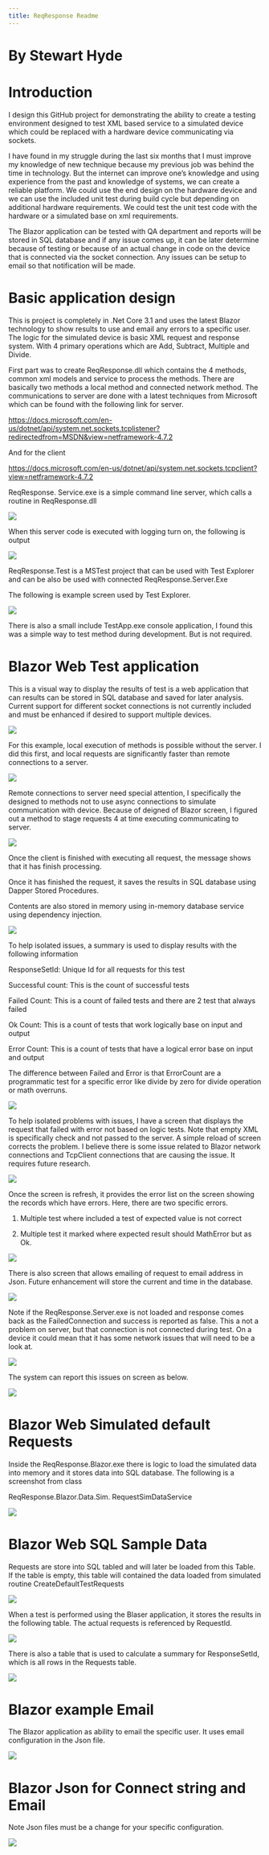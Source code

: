 ```yaml
---
title: ReqResponse Readme
---
```


 By Stewart Hyde
================

**Introduction**
================

I design this GitHub project for demonstrating the ability to create a testing
environment designed to test XML based service to a simulated device which could
be replaced with a hardware device communicating via sockets.

I have found in my struggle during the last six months that I must improve my
knowledge of new technique because my previous job was behind the time in
technology. But the internet can improve one’s knowledge and using experience
from the past and knowledge of systems, we can create a reliable platform. We
could use the end design on the hardware device and we can use the included unit
test during build cycle but depending on additional hardware requirements. We
could test the unit test code with the hardware or a simulated base on xml
requirements.

The Blazor application can be tested with QA department and reports will be
stored in SQL database and if any issue comes up, it can be later determine
because of testing or because of an actual change in code on the device that is
connected via the socket connection. Any issues can be setup to email so that
notification will be made.

**Basic application design**
============================

This is project is completely in .Net Core 3.1 and uses the latest Blazor
technology to show results to use and email any errors to a specific user. The
logic for the simulated device is basic XML request and response system. With 4
primary operations which are Add, Subtract, Multiple and Divide.

First part was to create ReqResponse.dll which contains the 4 methods, common
xml models and service to process the methods. There are basically two methods a
local method and connected network method. The communications to server are done
with a latest techniques from Microsoft which can be found with the following
link for server.

<https://docs.microsoft.com/en-us/dotnet/api/system.net.sockets.tcplistener?redirectedfrom=MSDN&view=netframework-4.7.2>

And for the client

<https://docs.microsoft.com/en-us/dotnet/api/system.net.sockets.tcpclient?view=netframework-4.7.2>

ReqResponse. Service.exe is a simple command line server, which calls a routine
in ReqResponse.dll

![](media/82b71518a128dba098ceb2300f3de868.png)

When this server code is executed with logging turn on, the following is output

![](media/539f19fbac2b49c22ed38f2211c7e227.png)

ReqResponse.Test is a MSTest project that can be used with Test Explorer and can
be also be used with connected ReqResponse.Server.Exe

The following is example screen used by Test Explorer.

![](media/4994ec929fde2245aa7cbbab8f8ec3b7.png)

There is also a small include TestApp.exe console application, I found this was
a simple way to test method during development. But is not required.

**Blazor Web Test application**
===============================

This is a visual way to display the results of test is a web application that
can results can be stored in SQL database and saved for later analysis. Current
support for different socket connections is not currently included and must be
enhanced if desired to support multiple devices.

![](media/83db133ea69d60aa466ab8ac7a731809.png)

For this example, local execution of methods is possible without the server. I
did this first, and local requests are significantly faster than remote
connections to a server.

![](media/a25b65e388182cb1a3613cdc7937f10d.png)

Remote connections to server need special attention, I specifically the designed
to methods not to use async connections to simulate communication with device.
Because of deigned of Blazor screen, I figured out a method to stage requests 4
at time executing communicating to server.

![](media/30f798cf95e13101c3d3b7a336bf4c85.png)

Once the client is finished with executing all request, the message shows that
it has finish processing.

Once it has finished the request, it saves the results in SQL database using
Dapper Stored Procedures.

Contents are also stored in memory using in-memory database service using
dependency injection.

![](media/308add215eca495dc2faf1d19af161d9.png)

To help isolated issues, a summary is used to display results with the following
information

ResponseSetId: Unique Id for all requests for this test

Successful count: This is the count of successful tests

Failed Count: This is a count of failed tests and there are 2 test that always
failed

Ok Count: This is a count of tests that work logically base on input and output

Error Count: This is a count of tests that have a logical error base on input
and output

The difference between Failed and Error is that ErrorCount are a programmatic
test for a specific error like divide by zero for divide operation or math
overruns.

![](media/5d955da1c2187a7d0cb5640c67778f98.png)

To help isolated problems with issues, I have a screen that displays the request
that failed with error not based on logic tests. Note that empty XML is
specifically check and not passed to the server. A simple reload of screen
corrects the problem. I believe there is some issue related to Blazor network
connections and TcpClient connections that are causing the issue. It requires
future research.

![](media/9e8ef3e4a6b1bd736ba0ade19e52b90c.png)

Once the screen is refresh, it provides the error list on the screen showing the
records which have errors. Here, there are two specific errors.

1.  Multiple test where included a test of expected value is not correct

2.  Multiple test it marked where expected result should MathError but as Ok.

![](media/66f5ebb54041efdb6f3fafabf1904791.png)

There is also screen that allows emailing of request to email address in Json.
Future enhancement will store the current and time in the database.

![](media/e493f66de400002b82648907dc7c74a2.png)

Note if the ReqResponse.Server.exe is not loaded and response comes back as the
FailedConnection and success is reported as false. This a not a problem on
server, but that connection is not connected during test. On a device it could
mean that it has some network issues that will need to be a look at.

![](media/048b1d9f1379c24c374e1a7791218926.png)

The system can report this issues on screen as below.

![](media/f5e3bcd3ee48eabb498611b73cd7fc97.png)

**Blazor Web Simulated default Requests**
=========================================

Inside the ReqResponse.Blazor.exe there is logic to load the simulated data into
memory and it stores data into SQL database. The following is a screenshot from
class

ReqResponse.Blazor.Data.Sim. RequestSimDataService

![](media/3acedc95ef89a30bcb4f61e4440362f8.png)

**Blazor Web SQL Sample Data**
==============================

Requests are store into SQL tabled and will later be loaded from this Table. If
the table is empty, this table will contained the data loaded from simulated
routine CreateDefaultTestRequests

![](media/1c30948801af51f575d0840952ad4962.png)

When a test is performed using the Blaser application, it stores the results in
the following table. The actual requests is referenced by RequestId.

![](media/b50c4da950622b365bd9e69253a073a5.png)

There is also a table that is used to calculate a summary for ResponseSetId,
which is all rows in the Requests table.

![](media/65c6a11a92bc1847244e4bbcc8e94e77.png)

**Blazor example Email**
========================

The Blazor application as ability to email the specific user. It uses email
configuration in the Json file.

![](media/5da2959c1bec3165c53432e08c8a18ca.png)

**Blazor Json for Connect string and Email**
============================================

Note Json files must be a change for your specific configuration.

![](media/ef4103c0130385d382fbf493b74de054.png)
